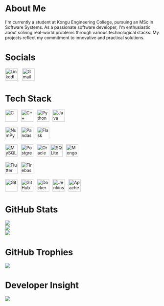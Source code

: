 # About Me

I'm currently a student at Kongu Engineering College, pursuing an MSc in Software Systems. As a passionate software developer, I'm enthusiastic about solving real-world problems through various technological stacks. My projects reflect my commitment to innovative and practical solutions.

# Socials

<!-- LinkedIn Icon -->
<a href="https://www.linkedin.com/in/akilesh-g-a-704959304/" target="_blank">
  <img src="https://cdn-icons-png.flaticon.com/512/174/174857.png" alt="LinkedIn" height="40"/>
</a>&nbsp;&nbsp;

<!-- Email Icon -->
<a href="mailto:akileshga.1466@gmail.com">
  <img src="https://cdn-icons-png.flaticon.com/512/732/732200.png" alt="Gmail" height="40"/>
</a>

# Tech Stack

<!-- Programming Languages -->

<img src="https://upload.wikimedia.org/wikipedia/commons/1/19/C_Logo.png" alt="C" height="40"/>&nbsp;&nbsp;
<img src="https://upload.wikimedia.org/wikipedia/commons/1/18/ISO_C%2B%2B_Logo.svg" alt="C++" height="40"/>&nbsp;&nbsp;
<img src="https://www.python.org/static/community_logos/python-logo.png" alt="Python" height="40"/>&nbsp;&nbsp;
<img src="https://upload.wikimedia.org/wikipedia/en/3/30/Java_programming_language_logo.svg" alt="Java" height="40"/>

<!-- Python Libraries/Frameworks -->

<img src="https://numpy.org/images/logo.svg" alt="NumPy" height="40"/>&nbsp;&nbsp;
<img src="https://pandas.pydata.org/static/img/pandas_mark.svg" alt="Pandas" height="40"/>&nbsp;&nbsp;
<img src="https://upload.wikimedia.org/wikipedia/commons/3/3c/Flask_logo.svg" alt="Flask" height="40"/>

<!-- Database Logos -->

<img src="https://www.mysql.com/common/logos/logo-mysql-170x115.png" alt="MySQL" height="40"/>&nbsp;&nbsp;
<img src="https://www.postgresql.org/media/img/about/press/elephant.png" alt="PostgreSQL" height="40"/>&nbsp;&nbsp;
<img src="https://cdn.worldvectorlogo.com/logos/oracle-6.svg" alt="Oracle" height="40"/>
<img src="https://upload.wikimedia.org/wikipedia/commons/3/38/SQLite370.svg" alt="SQLite" height="40"/>&nbsp;&nbsp;
<img src="https://webassets.mongodb.com/_com_assets/cms/mongodb_logo1-76twgcu2dm.png" alt="MongoDB" height="40"/>

<!-- Flutter & Firebase Logos -->

<img src="https://upload.wikimedia.org/wikipedia/commons/1/17/Google-flutter-logo.png" alt="Flutter" height="40"/>&nbsp;&nbsp;
<img src="https://firebase.google.com/downloads/brand-guidelines/PNG/logo-vertical.png" alt="Firebase" height="40"/>

<!-- DevOps Tools -->

<img src="https://git-scm.com/images/logos/downloads/Git-Icon-1788C.png" alt="Git" height="40"/>&nbsp;&nbsp;
<img src="https://github.githubassets.com/images/modules/logos_page/GitHub-Mark.png" alt="GitHub" height="40"/>&nbsp;&nbsp;
<img src="https://www.docker.com/wp-content/uploads/2022/03/vertical-logo-monochromatic.png" alt="Docker" height="40"/>&nbsp;&nbsp;
<img src="https://www.jenkins.io/images/logos/jenkins/jenkins.png" alt="Jenkins" height="40"/>&nbsp;&nbsp;
<img src="https://upload.wikimedia.org/wikipedia/commons/thumb/6/60/Apache_HTTP_server_logo_%282019-present%29.svg/320px-Apache_HTTP_server_logo_%282019-present%29.svg.png" alt="Apache HTTP Server" height="40" />

# GitHub Stats

![](https://github-readme-stats.vercel.app/api?username=Akilesh-GA&theme=default&hide_border=false&include_all_commits=false&count_private=false)<br/>
![](https://github-readme-streak-stats.herokuapp.com/?user=Akilesh-GA&theme=default&hide_border=false)<br/>
![](https://github-readme-stats.vercel.app/api/top-langs/?username=Akilesh-GA&theme=default&hide_border=false&include_all_commits=false&count_private=false&layout=compact)

# GitHub Trophies

![](https://github-profile-trophy.vercel.app/?username=Akilesh-GA&theme=default&no-frame=false&no-bg=true&margin-w=4)

# Developer Insight

![](https://quotes-github-readme.vercel.app/api?type=horizontal&theme=light)
